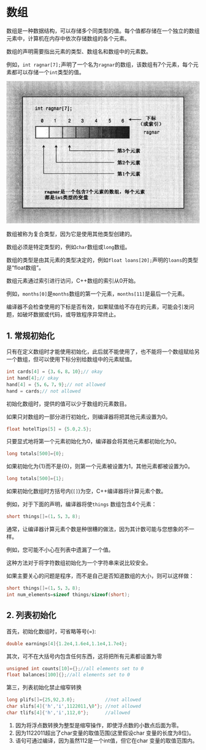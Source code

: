 # 数组

数组是一种数据结构，可以存储多个同类型的值。每个值都存储在一个独立的数组元素中，计算机在内存中依次存储数组的各个元素。

数组的声明需要指出元素的类型、数组名和数组中的元素数。

例如，`int ragnar[7];`声明了一个名为`ragnar`的数组，该数组有7个元素，每个元素都可以存储一个`int`类型的值。

![image-20240207170028387](images/数组.assets/image-20240207170028387.png)





数组被称为复合类型，因为它是使用其他类型创建的。

数组必须是特定类型的，例如`char`数组或`long`数组。

数组的类型是由其元素的类型决定的，例如`float loans[20];`声明的`loans`的类型是“float数组”。



数组元素通过索引进行访问，C++数组的索引从0开始。

例如，`months[0]`是`months`数组的第一个元素，`months[11]`是最后一个元素。



编译器不会检查使用的下标是否有效，如果赋值给不存在的元素，可能会引发问题，如破坏数据或代码，或导致程序异常终止。



## 1. 常规初始化

只有在定义数组时才能使用初始化，此后就不能使用了，也不能将一个数组赋给另一个数组，但可以使用下标分别给数组中的元素赋值。

```C++
int cards[4] = {3，6，8，10};// okay
int hand[4];// okay
hand[4] = {5，6，7，9};// not allowed
hand = cards;// not allowed
```



初始化数组时，提供的值可以少于数组的元素数目。

如果只对数组的一部分进行初始化，则编译器将把其他元素设置为0。

```C++
float hotelTips[5] = {5.0,2.5};
```



只要显式地将第一个元素初始化为0，编译器会将其他元素都初始化为0。

```C++
long totals[500]={0};
```



如果初始化为{1}而不是{0}，则第一个元素被设置为1，其他元素都被设置为0。

```C++
long totals[500]={1};
```



如果初始化数组时方括号内(`[]`)为空，C++编译器将计算元素个数。

例如，对于下面的声明，编译器将使`things` 数组包含4个元素：

```C++
short things[]=(1，5，3，8);
```



通常，让编译器计算元素个数是种很糟的做法，因为其计数可能与您想象的不一样。

例如，您可能不小心在列表中遗漏了一个值。



这种方法对于将字符数组初始化为一个字符串来说比较安全。

如果主要关心的问题是程序，而不是自己是否知道数组的大小，则可以这样做：

```c++
short things[]=(1，5，3，8); 
int num_elements=sizeof things/sizeof(short);
```



## 2. 列表初始化

首先，初始化数组时，可省略等号(=):

```C++
double earnings[4]{1.2e4,1.6e4,1.1e4,1.7e4};
```



其次，可不在大括号内包含任何东西，这将把所有元素都设置为零

```c++
unsigned int counts[10]={};//all elements set to 0
float balances[100]{};//all elements set to 0
```



第三，列表初始化禁止缩窄转换

```c++
long plifs[]={25,92,3.0};			//not allowed
char slifs[4]{'h','i',1122011,\0'};	//not allowed
char tlifs[4]{'h','i',112,0'};		//allowed
```

1. 因为将浮点数转换为整型是缩窄操作，即使浮点数的小数点后面为零。
2. 因为1122011超出了char变量的取值范围(这里假设char 变量的长度为8位)。
3. 语句可通过编译，因为虽然112是一个int值，但它在char 变量的取值范围内。

